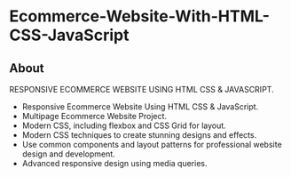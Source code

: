 # Ecommerce-Website-With-HTML-CSS-JavaScript


## About 
 RESPONSIVE ECOMMERCE WEBSITE USING HTML CSS & JAVASCRIPT. 


- Responsive Ecommerce Website Using HTML CSS & JavaScript.
- Multipage Ecommerce Website Project.
- Modern CSS, including flexbox and CSS Grid for layout.
- Modern CSS techniques to create stunning designs and effects.
- Use common components and layout patterns for professional website design and  development.
- Advanced responsive design using media queries.

